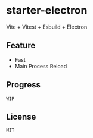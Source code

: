 # starter-electron
Vite + Vitest + Esbuild + Electron

## Feature
- Fast
- Main Process Reload

## Progress
`WIP`

## License
`MIT`